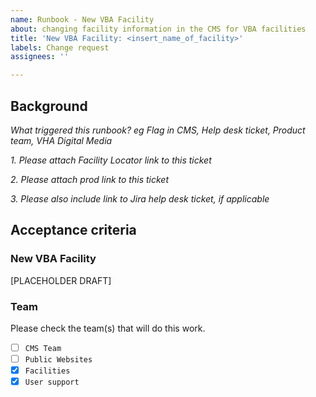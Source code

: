```yaml
---
name: Runbook - New VBA Facility
about: changing facility information in the CMS for VBA facilities
title: 'New VBA Facility: <insert_name_of_facility>'
labels: Change request
assignees: ''

---
```


## Background

*What triggered this runbook?*
_eg Flag in CMS, Help desk ticket, Product team, VHA Digital Media_

*1. Please attach Facility Locator link to this ticket*

*2. Please attach prod link to this ticket*

*3. Please also include link to Jira help desk ticket, if applicable*

## Acceptance criteria

### New VBA Facility

[PLACEHOLDER DRAFT]

### Team
Please check the team(s) that will do this work.

- [ ] `CMS Team`
- [ ] `Public Websites`
- [x] `Facilities`
- [x] `User support`
